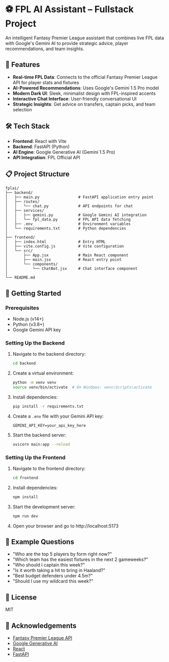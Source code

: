 # ⚽ FPL AI Assistant – Fullstack Project

An intelligent Fantasy Premier League assistant that combines live FPL data with Google's Gemini AI to provide strategic advice, player recommendations, and team insights.

## 🌟 Features

- **Real-time FPL Data**: Connects to the official Fantasy Premier League API for player stats and fixtures
- **AI-Powered Recommendations**: Uses Google's Gemini 1.5 Pro model
- **Modern Dark UI**: Sleek, minimalist design with FPL-inspired accents
- **Interactive Chat Interface**: User-friendly conversational UI
- **Strategic Insights**: Get advice on transfers, captain picks, and team selection

## 🛠️ Tech Stack

- **Frontend**: React with Vite
- **Backend**: FastAPI (Python)
- **AI Engine**: Google Generative AI (Gemini 1.5 Pro)
- **API Integration**: FPL Official API

## 📋 Project Structure

```
fplai/
├── backend/
│   ├── main.py                 # FastAPI application entry point
│   ├── routes/
│   │   └── chat.py             # API endpoints for chat
│   ├── services/
│   │   ├── gemini.py           # Google Gemini AI integration
│   │   └── fpl_data.py         # FPL API data fetching
│   ├── .env                    # Environment variables
│   └── requirements.txt        # Python dependencies
│
├── frontend/
│   ├── index.html              # Entry HTML
│   ├── vite.config.js          # Vite configuration
│   └── src/
│       ├── App.jsx             # Main React component
│       ├── main.jsx            # React entry point
│       └── components/
│           └── ChatBot.jsx     # Chat interface component
│
└── README.md
```

## 🚀 Getting Started

### Prerequisites

- Node.js (v14+)
- Python (v3.8+)
- Google Gemini API key

### Setting Up the Backend

1. Navigate to the backend directory:

   ```bash
   cd backend
   ```

2. Create a virtual environment:

   ```bash
   python -m venv venv
   source venv/bin/activate  # On Windows: venv\Scripts\activate
   ```

3. Install dependencies:

   ```bash
   pip install -r requirements.txt
   ```

4. Create a `.env` file with your Gemini API key:

   ```
   GEMINI_API_KEY=your_api_key_here
   ```

5. Start the backend server:
   ```bash
   uvicorn main:app --reload
   ```

### Setting Up the Frontend

1. Navigate to the frontend directory:

   ```bash
   cd frontend
   ```

2. Install dependencies:

   ```bash
   npm install
   ```

3. Start the development server:

   ```bash
   npm run dev
   ```

4. Open your browser and go to http://localhost:5173

## 💬 Example Questions

- "Who are the top 5 players by form right now?"
- "Which team has the easiest fixtures in the next 2 gameweeks?"
- "Who should I captain this week?"
- "Is it worth taking a hit to bring in Haaland?"
- "Best budget defenders under 4.5m?"
- "Should I use my wildcard this week?"

## 📝 License

MIT

## 🙏 Acknowledgements

- [Fantasy Premier League API](https://fantasy.premierleague.com/api/bootstrap-static/)
- [Google Generative AI](https://ai.google.dev/)
- [React](https://reactjs.org/)
- [FastAPI](https://fastapi.tiangolo.com/)
